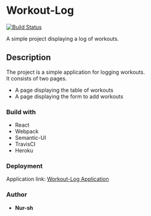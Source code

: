# Workout-Log

[![Build Status](https://travis-ci.org/nursh/Workout-Log.svg?branch=master)](https://travis-ci.org/nursh/Workout-Log)

A simple project displaying a log of workouts.

## Description

The project is a simple application for logging workouts.  
It consists of two pages.
  * A page displaying the table of workouts
  * A page displaying the form to add workouts
 

### Build with

* React
* Webpack
* Semantic-UI
* TravisCI
* Heroku


### Deployment 
  
Application link: [Workout-Log Application](https://workout-logg.herokuapp.com/)

### Author

* **Nur-sh**


